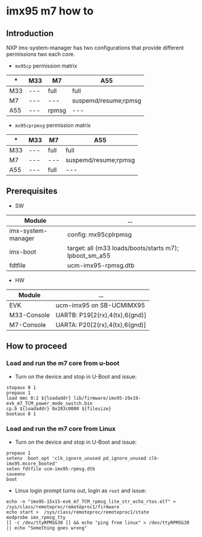 # imx95 m7 how to

## Introduction
NXP imx-system-manager has two configurations that provide different permissions two each core.

* ``mx95cp`` permission matrix

|*|M33|M7|A55
|---|---|---|---|
|M33|---|full|full|
|M7|---|---|suspemd/resume;rpmsg|
|A55|---|rpmsg|---|

* ``mx95cprpmsg`` permission matrix
 
|*|M33|M7|A55
|---|---|---|---|
|M33|---|full|full|
|M7|---|---|suspemd/resume;rpmsg|
|A55|---|full|---|


## Prerequisites

* SW
  
|Module| ... |
|---|---|
|imx-system-manager|config: mx95cplrpmsg|
|imx-boot|target: all (m33 loads/boots/starts m7); lpboot_sm_a55|
|fdtfile|ucm-imx95-rpmsg.dtb|

* HW

|Module| ... |
|---|---|
|EVK|ucm-imx95 on SB-UCMIMX95|
|M33-Console|UARTB: P19[2(rx),4(tx),6(gnd)]
|M7-Console|UARTA: P20[2(rx),4(tx),6(gnd)]

## How to proceed
### Load and run the m7 core from u-boot

* Turn on the device and stop in U-Boot and issue:
```
stopaux 0 1
prepaux 1
load mmc 0:2 ${loadaddr} lib/firmware/imx95-19x19-evk_m7_TCM_power_mode_switch.bin
cp.b ${loadaddr} 0x203c0000 ${filesize}
bootaux 0 1
```

### Load and run the m7 core from Linux
* Turn on the device and stop in U-Boot and issue:
```
prepaux 1
setenv  boot_opt 'clk_ignore_unused pd_ignore_unused clk-imx95.mcore_booted'
seten fdtfile ucm-imx95-rpmsg.dtb
saveenv
boot
```
* Linux login prompt turns out, login as ``root`` and issue:
```
echo -n "imx95-15x15-evk_m7_TCM_rpmsg_lite_str_echo_rtos.elf" > /sys/class/remoteproc/remoteproc1/firmware
echo start >  /sys/class/remoteproc/remoteproc1/state
modprobe imx_rpmsg_tty
[[ -c /dev/ttyRPMSG30 ]] && echo "ping from linux" > /dev/ttyRPMSG30 || echo "Something goes wrong"
```
